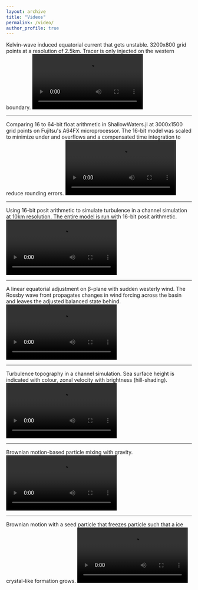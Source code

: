 ```yaml
---
layout: archive
title: "Videos"
permalink: /video/
author_profile: true
---
```


Kelvin-wave induced equatorial current that gets unstable. 3200x800 grid points at a resolution of 2.5km. Tracer is only injected on the western boundary.
<video src="https://raw.githubusercontent.com/milankl/milankl.github.io/main/files/kelvin_instability.mp4" controls="controls" style="max-width: 730px;">
</video>

---

Comparing 16 to 64-bit float arithmetic in ShallowWaters.jl at 3000x1500 grid points on Fujitsu's A64FX microprocessor.
The 16-bit model was scaled to minimize under and overflows and a compensated time integration to reduce rounding errors.
<video src="https://raw.githubusercontent.com/milankl/milankl.github.io/main/files/a64fx_float16.mp4" controls="controls" style="max-width: 730px;">
</video>

---

Using 16-bit posit arithmetic to simulate turbulence in a channel simulation at 10km resolution. The entire model is run with 16-bit posit arithmetic.
<video src="https://raw.githubusercontent.com/milankl/milankl.github.io/main/files/tracer_posit_hr_single.mp4" controls="controls" style="max-width: 730px;">
</video>

---

A linear equatorial adjustment on β-plane with sudden westerly wind. The Rossby wave front propagates changes in wind forcing across the
basin and leaves the adjusted balanced state behind. 
<video src="https://raw.githubusercontent.com/milankl/milankl.github.io/main/files/rossby.mp4" controls="controls" style="max-width: 730px;">
</video>

---

Turbulence topography in a channel simulation. Sea surface height is indicated with colour, zonal velocity with brightness (hill-shading).
<video src="https://raw.githubusercontent.com/milankl/milankl.github.io/main/files/turbtopo_hr.mp4" controls="controls" style="max-width: 730px;">
</video>

---

Brownian motion-based particle mixing with gravity.
<video src="https://raw.githubusercontent.com/milankl/milankl.github.io/main/files/brown_mixing.mp4" controls="controls" style="max-width: 730px;">
</video>

---

Brownian motion with a seed particle that freezes particle such that a ice crystal-like formation grows.
<video src="https://raw.githubusercontent.com/milankl/milankl.github.io/main/files/brown_fractal.mp4" controls="controls" style="max-width: 730px;">
</video>
